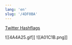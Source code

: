 ```yaml
---
lang: 'en'
slug: '/4DF0BA'
---
```


[Twitter Hashflags](https://hashflags.io/)

![[4A4A25.gif]]
![[A01C1B.png]]
